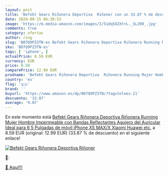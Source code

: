 ```yaml
---
layout: post
title: 'Befekt Gears Riñonera Deportiva  Riñoner con un 33.87 % de descuento'
date: 2020-09-15 06:30:53
image: 'https://m.media-amazon.com/images/I/51dqSOZXt+L._SL200_.jpg'
comments: true
category: ofertas
author: ring
slug: 'B07Q9PZ3TN-es Befekt Gears Riñonera Deportiva Riñonera Running Mujer...'
sku: 'B07Q9PZ3TN-es'
tags: [ 'iphone', ]
actualPrice: 8.59 EUR
currency: EUR
price: 8.59
comparePrice: 12.99 EUR
prodname: 'Befekt Gears Riñonera Deportiva  Riñonera Running Mujer Hombre Impermeable con Bandas Reflectantes Agujero del Auricular Ideal para 6 5 Pulgadas de móvil iPhone XS MAX/X  Xiaomi  Huawei etc.'
country: 'es'
flag: '🇪🇸'
brand: ''
buyurl: 'https://www.amazon.es/dp/B07Q9PZ3TN/?tag=tolees-21'
descuento: '33.87'
average: '9.07'
---
```


En este momento está [Befekt Gears Riñonera Deportiva  Riñonera Running Mujer Hombre Impermeable con Bandas Reflectantes Agujero del Auricular Ideal para 6 5 Pulgadas de móvil iPhone XS MAX/X  Xiaomi  Huawei etc.](https://www.amazon.es/dp/B07Q9PZ3TN/?tag=tolees-21) a 8.59 EUR (original: 12.99 EUR) (33.87 %  de descuento) en el siguiente enlace!

[![Befekt Gears Riñonera Deportiva  Riñoner](https://m.media-amazon.com/images/I/51dqSOZXt+L._SL200_.jpg)](https://www.amazon.es/dp/B07Q9PZ3TN/?tag=tolees-21)

🔎:


[🛒 Aquí!!!](https://www.amazon.es/dp/B07Q9PZ3TN/?tag=tolees-21)
